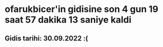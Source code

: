 # ofarukbicer'in gidisine son 4 gun 19 saat 57 dakika 13 saniye kaldi

## Gidis tarihi: 30.09.2022 :(